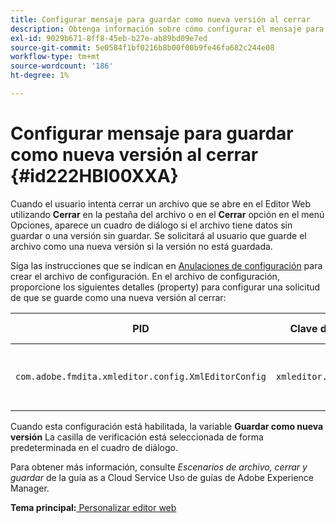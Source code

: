 ```yaml
---
title: Configurar mensaje para guardar como nueva versión al cerrar
description: Obtenga información sobre cómo configurar el mensaje para guardar como una nueva versión al cerrar
exl-id: 9029b671-8ff8-45eb-b27e-ab89bd09e7ed
source-git-commit: 5e0584f1bf0216b8b00f00b9fe46fa682c244e08
workflow-type: tm+mt
source-wordcount: '186'
ht-degree: 1%

---
```


# Configurar mensaje para guardar como nueva versión al cerrar {#id222HBI00XXA}

Cuando el usuario intenta cerrar un archivo que se abre en el Editor Web utilizando **Cerrar** en la pestaña del archivo o en el **Cerrar** opción en el menú Opciones, aparece un cuadro de diálogo si el archivo tiene datos sin guardar o una versión sin guardar. Se solicitará al usuario que guarde el archivo como una nueva versión si la versión no está guardada.

Siga las instrucciones que se indican en [Anulaciones de configuración](download-install-additional-config-override.md#) para crear el archivo de configuración. En el archivo de configuración, proporcione los siguientes detalles \(property\) para configurar una solicitud de que se guarde como una nueva versión al cerrar:

| PID | Clave de propiedad | Valor de propiedad |
|---|------------|--------------|
| `com.adobe.fmdita.xmleditor.config.XmlEditorConfig` | `xmleditor.savenewversion` | Boolean \( true/ false\). <br>  **Valor predeterminado**: true |

Cuando esta configuración está habilitada, la variable **Guardar como nueva versión** La casilla de verificación está seleccionada de forma predeterminada en el cuadro de diálogo.

Para obtener más información, consulte *Escenarios de archivo, cerrar y guardar* de la guía as a Cloud Service Uso de guías de Adobe Experience Manager.

**Tema principal:**[ Personalizar editor web](conf-web-editor.md)
